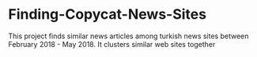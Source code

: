 # Finding-Copycat-News-Sites
This project finds similar news articles among turkish news sites between February 2018 - May 2018. It clusters similar web sites together
